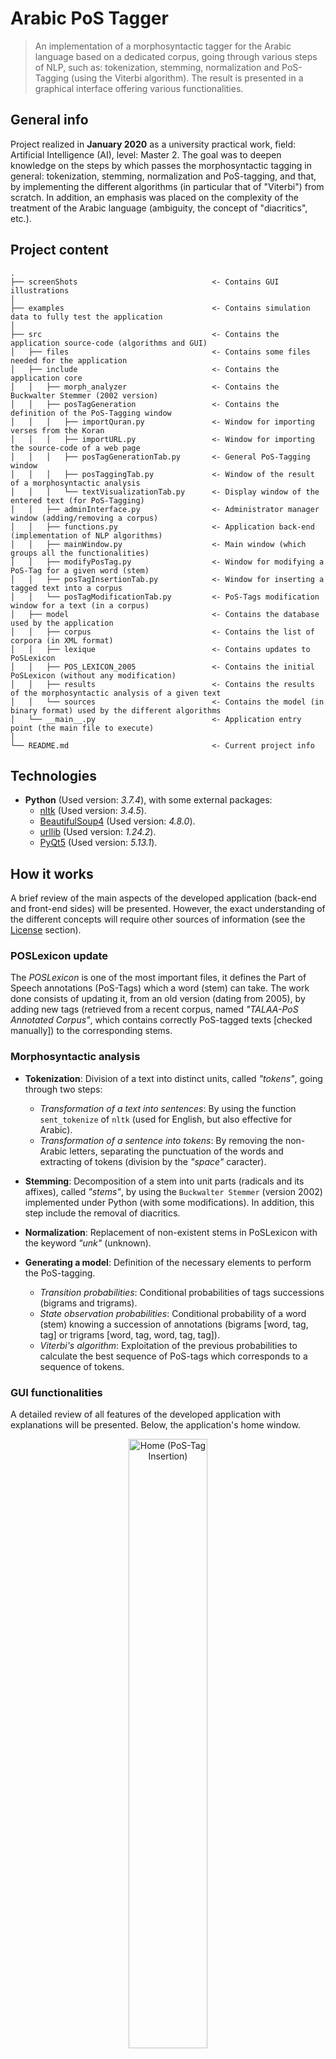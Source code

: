 # Arabic PoS Tagger

> An implementation of a morphosyntactic tagger for the Arabic language based on a dedicated corpus, going through various steps of NLP, such as: tokenization, stemming, normalization and PoS-Tagging (using the Viterbi algorithm). The result is presented in a graphical interface offering various functionalities.

## General info

Project realized in **January 2020** as a university practical work, field: Artificial Intelligence (AI), level: Master 2. The goal was to deepen knowledge on the steps by which passes the morphosyntactic tagging in general: tokenization, stemming, normalization and PoS-tagging, and that, by implementing the different algorithms (in particular that of "Viterbi") from scratch. In addition, an emphasis was placed on the complexity of the treatment of the Arabic language (ambiguity, the concept of "diacritics", etc.).

## Project content

```text
.
├── screenShots                              <- Contains GUI illustrations
│
├── examples                                 <- Contains simulation data to fully test the application
│
├── src                                      <- Contains the application source-code (algorithms and GUI)
│   ├── files                                <- Contains some files needed for the application
│   ├── include                              <- Contains the application core
│   │   ├── morph_analyzer                   <- Contains the Buckwalter Stemmer (2002 version)
│   │   ├── posTagGeneration                 <- Contains the definition of the PoS-Tagging window
│   │   │   ├── importQuran.py               <- Window for importing verses from the Koran
│   │   │   ├── importURL.py                 <- Window for importing the source-code of a web page
│   │   │   ├── posTagGenerationTab.py       <- General PoS-Tagging window
│   │   │   ├── posTaggingTab.py             <- Window of the result of a morphosyntactic analysis
│   │   │   └── textVisualizationTab.py      <- Display window of the entered text (for PoS-Tagging)
│   │   ├── adminInterface.py                <- Administrator manager window (adding/removing a corpus)
│   │   ├── functions.py                     <- Application back-end (implementation of NLP algorithms)
│   │   ├── mainWindow.py                    <- Main window (which groups all the functionalities)
│   │   ├── modifyPosTag.py                  <- Window for modifying a PoS-Tag for a given word (stem)
│   │   ├── posTagInsertionTab.py            <- Window for inserting a tagged text into a corpus
│   │   └── posTagModificationTab.py         <- PoS-Tags modification window for a text (in a corpus)
│   ├── model                                <- Contains the database used by the application
│   │   ├── corpus                           <- Contains the list of corpora (in XML format)
│   │   ├── lexique                          <- Contains updates to PoSLexicon
│   │   ├── POS_LEXICON_2005                 <- Contains the initial PoSLexicon (without any modification)
│   │   ├── results                          <- Contains the results of the morphosyntactic analysis of a given text
│   │   └── sources                          <- Contains the model (in binary format) used by the different algorithms
│   └── __main__.py                          <- Application entry point (the main file to execute)
│
└── README.md                                <- Current project info
```

## Technologies

- **Python** (Used version: *3.7.4*), with some external packages:
  - [nltk](https://pypi.org/project/nltk/) (Used version: *3.4.5*).
  - [BeautifulSoup4](https://pypi.org/project/beautifulsoup4/) (Used version: *4.8.0*).
  - [urllib](https://pypi.org/project/urllib3/) (Used version: *1.24.2*).
  - [PyQt5](https://pypi.org/project/PyQt5/) (Used version: *5.13.1*).

## How it works

A brief review of the main aspects of the developed application (back-end and front-end sides) will be presented. However, the exact understanding of the different concepts will require other sources of information (see the [License](#License) section).

### POSLexicon update

The *POSLexicon* is one of the most important files, it defines the Part of Speech annotations (PoS-Tags) which a word (stem) can take. The work done consists of updating it, from an old version (dating from 2005), by adding new tags (retrieved from a recent corpus, named *"TALAA-PoS Annotated Corpus"*, which contains correctly PoS-tagged texts [checked manually]) to the corresponding stems.

### Morphosyntactic analysis

- **Tokenization**: Division of a text into distinct units, called *"tokens"*, going through two steps:
  - *Transformation of a text into sentences*: By using the function ``sent_tokenize`` of ``nltk`` (used for English, but also effective for Arabic).
  - *Transformation of a sentence into tokens*: By removing the non-Arabic letters, separating the punctuation of the words and extracting of tokens (division by the *"space"* caracter).

- **Stemming**: Decomposition of a stem into unit parts (radicals and its affixes), called *"stems"*, by using the ``Buckwalter Stemmer`` (version 2002) implemented under Python (with some modifications). In addition, this step include the removal of diacritics.

- **Normalization**: Replacement of non-existent stems in PoSLexicon with the keyword *"unk"* (unknown).

- **Generating a model**: Definition of the necessary elements to perform the PoS-tagging.
  - *Transition probabilities*: Conditional probabilities of tags successions (bigrams and trigrams).
  - *State observation probabilities*: Conditional probability of a word (stem) knowing a succession of annotations (bigrams [word, tag, tag] or trigrams [word, tag, word, tag, tag]).
  - *Viterbi's algorithm*: Exploitation of the previous probabilities to calculate the best sequence of PoS-tags which corresponds to a sequence of tokens.

### GUI functionalities

A detailed review of all features of the developed application with explanations will be presented. Below, the application's home window.

<p align="center">
    <img width="50%" src="screenShots/1 - Home (PoS-Tag Insertion).png" title="Home (PoS-Tag Insertion)" alt="Home (PoS-Tag Insertion)">
</p>

#### Admin interface

It allows adding or deleting a corpus (use in manual mode), it is done as follows:

- *Adding a new corpus*: The administrator is invited to select a corpus in *XML format* (which respects the syntax of existing corpora). Once the corpus is selected and the <kbd>Add new corpus</kbd> button clicked, the corpus is added (after confirmation) in the model used by the system: the XML file is copied in ``./src/model/corpus/`` (with adding its name in the binary file ``corpusNames.pkl``), a dictionary (binary file) is generated in ``./src/model/sources/`` and the learning step is restarted again.

- *Deleting of an existing corpus*: Inverse task, select the corpus to delete and click on <kbd>Delete corpus</kbd>.

<p align="center">
    <img width="35%" src="screenShots/2.1 - Add new corpus (Admin interface).png" title="Add new corpus (Admin interface)" alt="Add new corpus (Admin interface)">
    <img width="35%" src="screenShots/2.2 - Delete corpus (Admin interface).png" title="Delete corpus (Admin interface)" alt="Delete corpus (Admin interface)">
</p>

#### Insertion of an annotated sentence

Direct insertion of an annotated sentence into a corpus is possible (use in manual mode). For that, the user can optionally select the plain text (import *[in TXT format]* or manual entry) and must select the annotated text (in ***word/tag*** form). Thus, the sentence will be added to the end of the selected corpus and the learning step is restarted again. The illustration for the ["home page"](#GUI-functionalities) represents this section.

#### Modification of the PoS-tags of a sentence

<p align="center">
    <img width="50%" src="screenShots/3.1 - Select sentence (PoS-Tag Modification).png" title="Select sentence (PoS-Tag Modification)" alt="Select sentence (PoS-Tag Modification)">
</p>

Editing annotations of a specific sentence in a given corpus is possible. For that, the user must select the corpus and the sentence number, and click on <kbd>Import sentence</kbd> to display the sentence as ***Word/tag***. The modification is done by selecting (passing by the cursor) a tag, the button <kbd>Modify tag</kbd> is displayed. Once this last is clicked, the change of the current tag is possible via the appeared window. To finish the modification, the <kbd>Submit modifications</kbd> button must be clicked: the sentence will be modified, and the learning step will be repeated.

<p align="center">
    <img src="screenShots/3.2 - Select tag (PoS-Tag Modification).png" title="Select tag (PoS-Tag Modification)" alt="Select tag (PoS-Tag Modification)">
</p>

<p align="center">
    <img width="20%" src="screenShots/3.3 - Modify tag (PoS-Tag Modification).png" title="Modify tag (PoS-Tag Modification)" alt="Modify tag (PoS-Tag Modification)">
</p>

#### Generation of PoS-Tags

The most interesting part concerns the annotation of an input text. This functionality has two steps: importing a text and its annotation, details below.

##### Input text and its functionalities

<p align="center">
    <img width="50%" src="screenShots/4.1 - Text Visualization (PoS-Tag Generation).png" title="Text Visualization (PoS-Tag Generation)" alt="Text Visualization (PoS-Tag Generation)">
</p>

To start, a source text must be entered, this can be done in four different ways:

- Enter a manual text.
- Import source-code of a web page.
- Import of a text file.
- Import of verses from the Koran.

Once the text is entered, statistics are calculated and displayed in the interface. In addition, the search option of a word/expression is activated, just enter text in the corresponding zone to activate the button. Text annotation is done by clicking on the <kbd>Start PoS-Tagging</kbd> button.

##### Annotated text and its functionalities

Once the text is annotated, the corresponding tab is activated. As for the entry of the text, statistics are displayed and the search for a stem is possible. In addition, resulting text files are generated in ``./src/Model/results/``. The user can modify the generated annotations (use in automatic mode) in the same way as for the functionality ["modification of PoS-Tags of a sentence"](#Modification-of-the-PoS-tags-of-a-sentence). So, the click on the button <kbd>Submit modifications</kbd> will add this sentence (in the last position) in the selected corpus and the learning step is restarted again.

<p align="center">
    <img width="50%" src="screenShots/4.2 - PoS Tagging (PoS-Tag Generation).png" title="PoS Tagging (PoS-Tag Generation)" alt="PoS Tagging (PoS-Tag Generation)">
</p>

## Application use

To run this application, make sure that all required packages are already installed. Then, it can be launched via the entry point:

```text
$ python3 src/__main__.py
```

To test all functionalities of this application, example files are available in ``./examples/``.

## License

This application uses other projects made by third parties. This project is distributed under the ``MIT`` license. For more details, see the [``LICENSE.md``](https://github.com/seloufian/Arabic-PoS-Tagger/blob/master/LICENSE.md) file.
